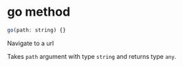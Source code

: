 # go method

```js
go(path: string) {}
```

Navigate to a url

Takes `path` argument with type `string` and returns type `any`.